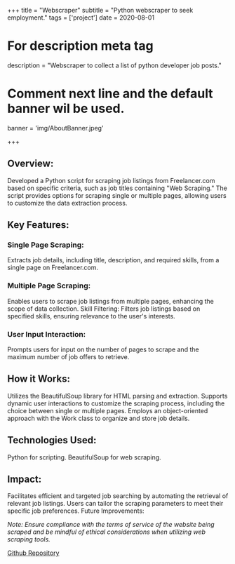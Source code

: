 +++
title = "Webscraper"
subtitle = "Python webscraper to seek employment."
tags = ['project']
date = 2020-08-01


# For description meta tag
description = "Webscraper to collect a list of python developer job posts."


# Comment next line and the default banner wil be used.
banner = 'img/AboutBanner.jpeg'

+++


## Overview:
Developed a Python script for scraping job listings from Freelancer.com based on specific criteria, such as job titles containing "Web Scraping." The script provides options for scraping single or multiple pages, allowing users to customize the data extraction process.

## Key Features:
### Single Page Scraping:
Extracts job details, including title, description, and required skills, from a single page on Freelancer.com.

### Multiple Page Scraping:
Enables users to scrape job listings from multiple pages, enhancing the scope of data collection.
Skill Filtering: Filters job listings based on specified skills, ensuring relevance to the user's interests.

### User Input Interaction:
Prompts users for input on the number of pages to scrape and the maximum number of job offers to retrieve.

## How it Works:
Utilizes the BeautifulSoup library for HTML parsing and extraction.
Supports dynamic user interactions to customize the scraping process, including the choice between single or multiple pages.
Employs an object-oriented approach with the Work class to organize and store job details.

## Technologies Used:
Python for scripting.
BeautifulSoup for web scraping.

## Impact:
Facilitates efficient and targeted job searching by automating the retrieval of relevant job listings. Users can tailor the scraping parameters to meet their specific job preferences.
Future Improvements:


*Note: Ensure compliance with the terms of service of the website being scraped and be mindful of ethical considerations when utilizing web scraping tools.*

[Github Repository](https://github.com/one-eyed-bat/whatsapp_webhook)